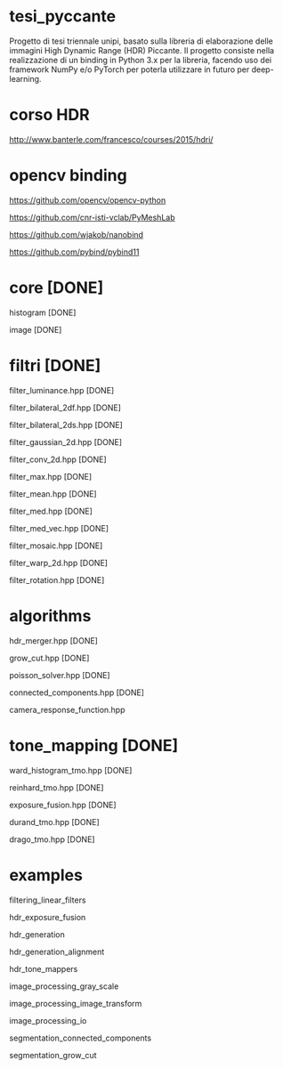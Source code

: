 # tesi_pyccante
Progetto di tesi triennale unipi, basato sulla libreria di elaborazione delle immagini High Dynamic Range (HDR) Piccante.
Il progetto consiste nella realizzazione di un binding in Python 3.x per la libreria, facendo uso dei framework NumPy e/o PyTorch
per poterla utilizzare in futuro per deep-learning.

# corso HDR

http://www.banterle.com/francesco/courses/2015/hdri/

# opencv binding

https://github.com/opencv/opencv-python

https://github.com/cnr-isti-vclab/PyMeshLab

https://github.com/wjakob/nanobind

https://github.com/pybind/pybind11

# core [DONE]

histogram [DONE]

image [DONE]


# filtri [DONE]

filter_luminance.hpp  [DONE]

filter_bilateral_2df.hpp  [DONE]

filter_bilateral_2ds.hpp  [DONE]

filter_gaussian_2d.hpp  [DONE]

filter_conv_2d.hpp  [DONE]

filter_max.hpp  [DONE]

filter_mean.hpp [DONE]

filter_med.hpp  [DONE]

filter_med_vec.hpp [DONE]

filter_mosaic.hpp [DONE]

filter_warp_2d.hpp  [DONE]

filter_rotation.hpp [DONE]

# algorithms

hdr_merger.hpp [DONE]

grow_cut.hpp  [DONE]

poisson_solver.hpp  [DONE]

connected_components.hpp [DONE]

camera_response_function.hpp 

# tone_mapping  [DONE]

ward_histogram_tmo.hpp [DONE]

reinhard_tmo.hpp [DONE]

exposure_fusion.hpp [DONE]

durand_tmo.hpp [DONE]

drago_tmo.hpp [DONE]

# examples

filtering_linear_filters

hdr_exposure_fusion

hdr_generation

hdr_generation_alignment

hdr_tone_mappers

image_processing_gray_scale

image_processing_image_transform

image_processing_io

segmentation_connected_components

segmentation_grow_cut


